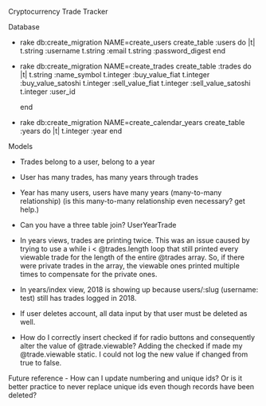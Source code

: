Cryptocurrency Trade Tracker

Database
- rake db:create_migration NAME=create_users
  create_table :users do |t|
    t.string :username
    t.string :email
    t.string :password_digest
  end

<!-- - rake db:create_migration NAME=create_portfolios
  create_table :portfolios do |t|
    t.string :portfolio_name
    t.integer :user_id
  end

  create another table when you feel comfortable getting the first level deep working -->

- rake db:create_migration NAME=create_trades
  create_table :trades do |t|
    t.string :name_symbol
    t.integer :buy_value_fiat
    t.integer :buy_value_satoshi
    t.integer :sell_value_fiat
    t.integer :sell_value_satoshi
    t.integer :user_id
    <!-- t.integer :year_id -->
  end

- rake db:create_migration NAME=create_calendar_years
  create_table :years do |t|
    t.integer :year
  end

Models
- Trades belong to a user, belong to a year
- User has many trades, has many years through trades
- Year has many users, users have many years (many-to-many relationship)
  (is this many-to-many relationship even necessary? get help.)


- Can you have a three table join?
UserYearTrade

- In years views, trades are printing twice. This was an issue caused by trying to use a while i < @trades.length loop that still printed every viewable trade for the length of the entire @trades array. So, if there were private trades in the array, the viewable ones printed multiple times to compensate for the private ones.

- In years/index view, 2018 is showing up because users/:slug (username: test) still has trades logged in 2018.
- If user deletes account, all data input by that user must be deleted as well.

<!-- - Make views for Years. 2017, 2018, etc. -->
<!-- - Must limit content editing to the user who created that content. -->
- How do I correctly insert checked if for radio buttons and consequently alter the value of @trade.viewable? Adding the checked if made my @trade.viewable static. I could not log the new value if changed from true to false.
<!-- - *User input must be validated (controller is fine) to ensure that bad data isn't created
Any validation failures must be shown to user with an error message -->

Future reference -
How can I update numbering and unique ids? Or is it better practice to never replace unique ids even though records have been deleted?

